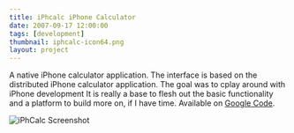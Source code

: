 ```yaml
---
title: iPhcalc iPhone Calculator
date: 2007-09-17 12:00:00
tags: [development]
thumbnail: iphcalc-icon64.png
layout: project
---
```

A native iPhone calculator application. The interface is based on the distributed iPhone calculator application. The goal was to cplay around with iPhone development It is really a base to flesh out the basic functionality and a platform to build more on, if I have time.  Available on <a href="http://code.google.com/p/iphcalc/">Google Code</a>.

![iPhCalc Screenshot]({{site.baseurl}}/assets/iphcalc-screenshot.png "iPhCalc Screenshot")
